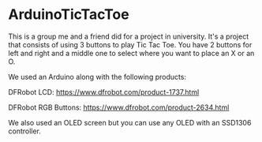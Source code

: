 # ArduinoTicTacToe
This is a group me and a friend did for a project in university. It's a project that consists of using 3 buttons to play Tic Tac Toe. You have 2 buttons for left and right and a middle one to select where you want to place an X or an O.


We used an Arduino along with the following products:

DFRobot LCD: https://www.dfrobot.com/product-1737.html

DFRobot RGB Buttons: https://www.dfrobot.com/product-2634.html

We also used an OLED screen but you can use any OLED with an SSD1306 controller.
